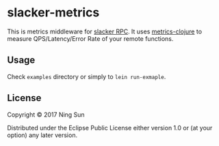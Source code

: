 # slacker-metrics

This is metrics middleware for [slacker
RPC](https://github.com/sunng87/slacker). It uses
[metrics-clojure](https://github.com/sjl/metrics-clojure) to measure
QPS/Latency/Error Rate of your remote functions.

## Usage

Check `examples` directory or simply to `lein run-exmaple`.

## License

Copyright © 2017 Ning Sun

Distributed under the Eclipse Public License either version 1.0 or (at
your option) any later version.
